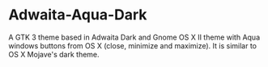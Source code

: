 # Adwaita-Aqua-Dark
A GTK 3 theme based in Adwaita Dark and Gnome OS X II theme with Aqua windows buttons from OS X (close, minimize and maximize). It is similar to OS X Mojave's dark theme.
